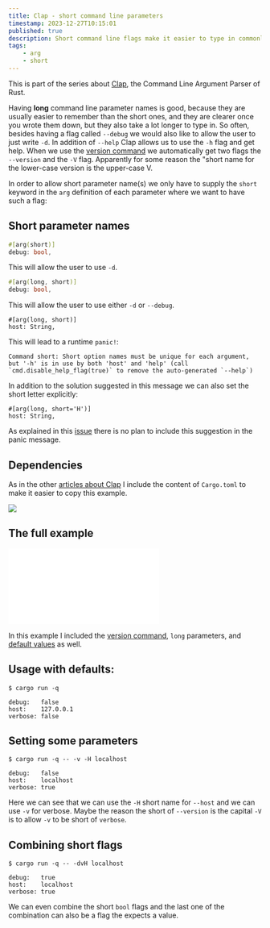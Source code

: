 ```yaml
---
title: Clap - short command line parameters
timestamp: 2023-12-27T10:15:01
published: true
description: Short command line flags make it easier to type in commonly used parameters.
tags:
    - arg
    - short
---
```


This is part of the series about [Clap](/clap), the Command Line Argument Parser of Rust.

Having **long** command line parameter names is good, because they are usually easier to remember than the short ones, and they are clearer once you wrote them down,
but they also take a lot longer to type in. So often, besides having a flag called `--debug` we would also like to allow the user to just write `-d`.
In addition of `--help` Clap allows us to use the `-h` flag and get help. When we use the [version command](/clap-show-version-number) we automatically get two flags
the `--version` and the `-V` flag. Apparently for some reason the "short name for the lower-case version is the upper-case V.

In order to allow short parameter name(s) we only have to supply the `short` keyword in the `arg` definition of each parameter where we want to have such a flag:

## Short parameter names

```rust
#[arg(short)]
debug: bool,
```

This will allow the user to use `-d`.


```rust
#[arg(long, short)]
debug: bool,
```

This will allow the user to use either `-d` or `--debug`.


```
#[arg(long, short)]
host: String,
```

This will lead to a runtime `panic!`:

```
Command short: Short option names must be unique for each argument, but '-h' is in use by both 'host' and 'help' (call `cmd.disable_help_flag(true)` to remove the auto-generated `--help`)
```

In addition to the solution suggested in this message we can also set the short letter explicitly:

```
#[arg(long, short='H')]
host: String,
```

As explained in this [issue](https://github.com/clap-rs/clap/issues/5271) there is no plan to include this suggestion in the panic message.


## Dependencies

As in the other [articles about Clap](/clap) I include the content of `Cargo.toml` to make it easier to copy this example.

![](examples/clap/short/Cargo.toml)

## The full example

![](examples/clap/short/src/main.rs)

In this example I included the [version command](/clap-show-version-number), `long` parameters, and [default values](/clap-default-values) as well.


## Usage with defaults:

```
$ cargo run -q

debug:   false
host:    127.0.0.1
verbose: false
```

## Setting some parameters

```
$ cargo run -q -- -v -H localhost

debug:   false
host:    localhost
verbose: true
```

Here we can see that we can use the `-H` short name for `--host` and we can use `-v` for verbose. Maybe the reason the short of `--version` is the capital `-V` is to allow `-v` to be short of `verbose`.

## Combining short flags

```
$ cargo run -q -- -dvH localhost

debug:   true
host:    localhost
verbose: true
```

We can even combine the short `bool` flags and the last one of the combination can also be a flag the expects a value.



